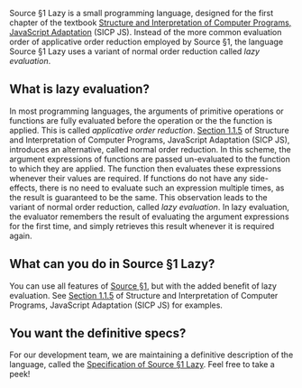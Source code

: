 Source §1 Lazy is a small programming language, designed for the first chapter
of the textbook
<a href="https://sicp.comp.nus.edu.sg">Structure and Interpretation
of Computer Programs, JavaScript Adaptation</a> (SICP JS).
Instead of the more common evaluation order of applicative order reduction
employed by Source §1, the language Source §1 Lazy uses a variant of
normal order reduction called <EM>lazy evaluation</EM>.

## What is lazy  evaluation?

In most programming languages, the arguments of primitive operations
or functions are fully evaluated before the operation or the 
the function is applied. This is called <EM>applicative order reduction</EM>.
<a href="https://sicp.comp.nus.edu.sg/chapters/84">Section 1.1.5</a>
of Structure and Interpretation of Computer Programs, JavaScript Adaptation
(SICP JS), introduces an alternative, called normal order reduction. In
this scheme, the argument expressions of functions are passed un-evaluated
to the function to which they are applied. The function then evaluates
these expressions whenever their values are required. If functions
do not have any side-effects, there is no need to evaluate such an expression
multiple times, as the result is guaranteed to be the same. This observation
leads to the variant of normal order reduction, called <EM>lazy evaluation</EM>.
In lazy evaluation, the evaluator remembers the result of evaluating the
argument expressions for the first time, and simply retrieves this result
whenever it is required again.

## What can you do in Source §1 Lazy?

You can use all features of
<a href="../source_1/">Source §1</a>, but with the added
benefit of lazy evaluation. See 
<a href="https://sicp.comp.nus.edu.sg/chapters/7">Section 1.1.5</a>
of Structure and Interpretation of Computer Programs, JavaScript Adaptation
(SICP JS) for examples.

## You want the definitive specs?

For our development team, we are maintaining a definitive description
of the language, called the
<a href="../source_1_lazy.pdf">Specification of Source §1 Lazy</a>.
Feel free to take a peek!


